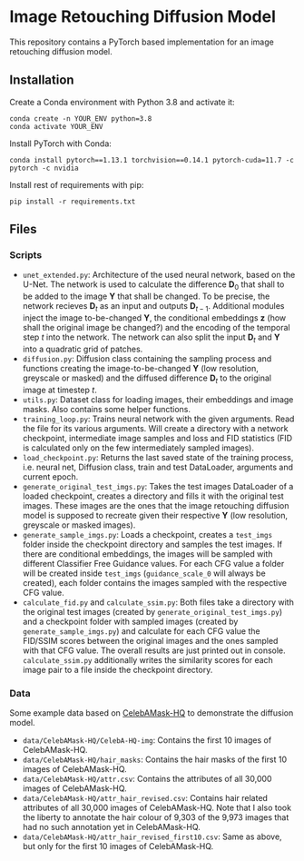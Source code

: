# Image Retouching Diffusion Model

This repository contains a PyTorch based implementation for an image retouching diffusion model. 


## Installation

Create a Conda environment with Python 3.8 and activate it:

    conda create -n YOUR_ENV python=3.8
    conda activate YOUR_ENV

Install PyTorch with Conda:

    conda install pytorch==1.13.1 torchvision==0.14.1 pytorch-cuda=11.7 -c pytorch -c nvidia

Install rest of requirements with pip:

    pip install -r requirements.txt


## Files

### Scripts

 - `unet_extended.py`: Architecture of the used neural network, based on the U-Net. The network is used to calculate the difference $\mathbf{D}_0$ that shall to be added to the image $\mathbf{Y}$ that shall be changed. To be precise, the network recieves $\mathbf{D}_t$ as an input and outputs $\mathbf{D}_{t-1}$. Additional modules inject the image to-be-changed $\mathbf{Y}$, the conditional embeddings $\mathbf{z}$ (how shall the original image be changed?) and the encoding of the temporal step $t$ into the network. The network can also split the input $\mathbf{D}_t$ and $\mathbf{Y}$ into a quadratic grid of patches.
 - `diffusion.py`: Diffusion class containing the sampling process and functions creating the image-to-be-changed $\mathbf{Y}$ (low resolution, greyscale or masked) and the diffused difference $\mathbf{D}_t$ to the original image at timestep $t$.
 - `utils.py`: Dataset class for loading images, their embeddings and image masks. Also contains some helper functions.
 - `training_loop.py`: Trains neural network with the given arguments. Read the file for its various arguments. Will create a directory with a network checkpoint, intermediate image samples and loss and FID statistics (FID is calculated only on the few intermediately sampled images). 
 - `load_checkpoint.py`: Returns the last saved state of the training process, i.e. neural net, Diffusion class, train and test DataLoader, arguments and current epoch.
 - `generate_original_test_imgs.py`: Takes the test images DataLoader of a loaded checkpoint, creates a directory and fills it with the original test images. These images are the ones that the image retouching diffusion model is supposed to recreate given their respective $\mathbf{Y}$ (low resolution, greyscale or masked images).
 - `generate_sample_imgs.py`: Loads a checkpoint, creates a `test_imgs` folder inside the checkpoint directory and samples the test images. If there are conditional embeddings, the images will be sampled with different Classifier Free Guidance values. For each CFG value a folder will be created inside `test_imgs` (`guidance_scale_0` will always be created), each folder contains the images sampled with the respective CFG value.
 - `calculate_fid.py` and `calculate_ssim.py`: Both files take a directory with the original test images (created by `generate_original_test_imgs.py`) and a checkpoint folder with sampled images (created by `generate_sample_imgs.py`) and calculate for each CFG value the FID/SSIM scores between the original images and the ones sampled with that CFG value. The overall results are just printed out in console. `calculate_ssim.py` additionally writes the similarity scores for each image pair to a file inside the checkpoint directory.

### Data

Some example data based on [CelebAMask-HQ](https://github.com/switchablenorms/CelebAMask-HQ) to demonstrate the diffusion model.

 - `data/CelebAMask-HQ/CelebA-HQ-img`: Contains the first 10 images of CelebAMask-HQ.
 - `data/CelebAMask-HQ/hair_masks`: Contains the hair masks of the first 10 images of CelebAMask-HQ.
 - `data/CelebAMask-HQ/attr.csv`: Contains the attributes of all 30,000 images of CelebAMask-HQ.
 - `data/CelebAMask-HQ/attr_hair_revised.csv`: Contains hair related attributes of all 30,000 images of CelebAMask-HQ. Note that I also took the liberty to annotate the hair colour of 9,303 of the 9,973 images that had no such annotation yet in CelebAMask-HQ.
 - `data/CelebAMask-HQ/attr_hair_revised_first10.csv`: Same as above, but only for the first 10 images of CelebAMask-HQ.